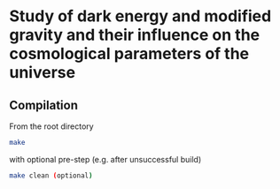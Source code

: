 # Study of dark energy and modified gravity and their influence on the cosmological parameters of the universe

## Compilation
From the root directory
````sh
make
````
with optional pre-step (e.g. after unsuccessful build)
````sh
make clean (optional)
````